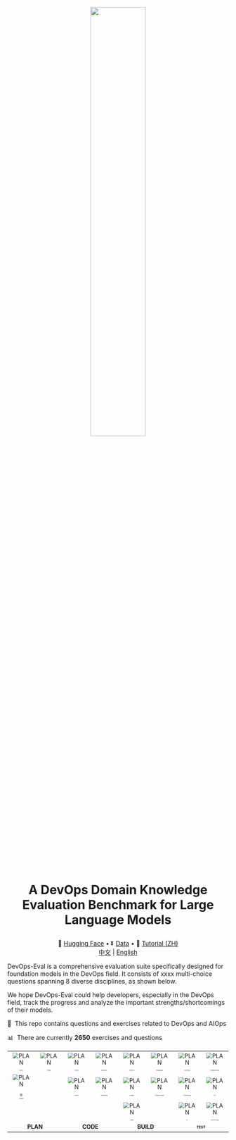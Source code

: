 <p align="center"> <img src="images/DevOps-Eval Logo.png" style="width: 50%;" id="title-icon">       </p>

# <p align="center">A DevOps Domain Knowledge Evaluation Benchmark for Large Language Models</p>

<p align="center">
  🤗 <a href="https://huggingface.co/datasets/DevOps-Eval/devopseval-exam" target="_blank">Hugging Face</a> • ⏬ <a href="#data" target="_blank">Data</a> • 📖 <a href="resources/tutorial.md" target="_blank">Tutorial (ZH)</a>
  <br>
  <a href="https://github.com/codefuse-ai/codefuse-devops-eval/blob/main/README_zh.md">   中文</a> | <a href="https://github.com/codefuse-ai/codefuse-devops-eval/blob/main/README.md"> English </a>
</p>

DevOps-Eval is a comprehensive evaluation suite specifically designed for foundation models in the DevOps field. It consists of xxxx multi-choice questions spanning 8 diverse disciplines, as shown below.

We hope DevOps-Eval could help developers, especially in the DevOps field, track the progress and analyze the important strengths/shortcomings of their models.



:pencil: &nbsp;This repo contains questions and exercises related to DevOps and AIOps

:bar_chart: &nbsp;There are currently **2650** exercises and questions

<center>
<table style="width: 100%; height: 100%;">
  <tr>
    <td align="center" width="60px;"><a src="images/devops_diagram_zh.jpg" style="zoom: 80%;">
            <img src="images/icon/jama.png"  width="50px;" height="50px;" alt="PLAN" />
    <br /><span style="font-size: 3px;">REQM</span></a></td>
    <td align="center" width="60px;"><a src="images/devops_diagram_zh.jpg" style="zoom: 80%;">
            <img src="images/icon/pivotal-tracker.png"  width="50px;" height="50px;" alt="PLAN" />
    <br /><span style="font-size: 3px;">ProgM</span></a></td>
    <td align="center" width="60px;"><a src="images/devops_diagram_zh.jpg" style="zoom: 80%;">
            <img src="images/icon/design.png"  width="50px;" height="50px;" alt="PLAN" /> 
    <br /><span style="font-size: 3px;">Design</span></a></td>
    <td align="center" width="60px;"><a src="images/devops_diagram_zh.jpg" style="zoom: 80%;">
            <img src="images/icon/spark.png"  width="50px;" height="50px;" alt="PLAN" />
    <br /><span style="font-size: 3px;">Frameworks</span></a></td>
    <td align="center" width="60px;"><a src="images/devops_diagram_zh.jpg" style="zoom: 80%;">
        <img src="images/icon/git.png"  width="50px;" height="50px;" alt="PLAN" /> 
    <br /><span style="font-size: 3px;">SCM/VCS</span></a></td>
    <td align="center" width="60px;"><a src="images/devops_diagram_zh.jpg" style="zoom: 80%;">
            <img src="images/icon/packer.png"  width="50px;" height="50px;" alt="PLAN" />
    <br /><span style="font-size: 3px;">PackageMgnt</span></a></td>
    <td align="center" width="60px;"><a src="images/devops_diagram_zh.jpg" style="zoom: 80%;">
            <img src="images/icon/Junit.png"  width="50px;" height="50px;" alt="PLAN" />
    <br /><span style="font-size: 3px;">UnitTesting</span></a></td>
    <td align="center" width="60px;"><a src="images/devops_diagram_zh.jpg" style="zoom: 80%;">
            <img src="images/icon/selenium.png"  width="50px;" height="50px;" alt="PLAN" />
    <br /><span style="font-size: 3px;">IntegrationTesting</span></a></td>

  </tr>
  <tr>
    <td align="center" width="60px;"><a src="images/devops_diagram_zh.jpg" style="zoom: 80%;">
            <img src="images/icon/risk.png"  width="50px;" height="50px;" alt="PLAN" />=
    <br /><span style="font-size: 3px;">RiskMgnt</span></a></td>
    <td align="center" width="60px;"> </td>
    <td align="center" width="60px;"><a src="images/devops_diagram_zh.jpg" style="zoom: 80%;">
        <img src="images/icon/programming.png"  width="50px;" height="50px;" alt="PLAN" /> 
    <br /><span style="font-size: 3px;">General</span></a></td>
    <td align="center" width="60px;"><a src="images/devops_diagram_zh.jpg" style="zoom: 80%;">
        <img src="images/icon/python.png"  width="50px;" height="50px;" alt="PLAN" /> 
    <br /><span style="font-size: 3px;">Programming</span></a></td>
    <td align="center" width="60px;"><a src="images/devops_diagram_zh.jpg" style="zoom: 80%;">
            <img src="images/icon/databases.png"  width="50px;" height="50px;" alt="PLAN" />
    <br /><span style="font-size: 3px;">DBMgmt</span></a></td>
    <td align="center" width="60px;"><a src="images/devops_diagram_zh.jpg" style="zoom: 80%;">
            <img src="images/icon/maven.png"  width="50px;" height="50px;" alt="PLAN" />
    <br /><span style="font-size: 3px;">DependencyMgnt</span></a></td>
    <td align="center" width="60px;"><a src="images/devops_diagram_zh.jpg" style="zoom: 80%;">
            <img src="images/icon/system_testing.png"  width="50px;" height="50px;" alt="PLAN" />
    <br /><span style="font-size: 3px;">SystemTesting</span></a></td>
    <td align="center" width="60px;"><a src="images/devops_diagram_zh.jpg" style="zoom: 80%;">
                <img src="images/icon/uat.png"  width="50px;" height="50px;" alt="PLAN" />
    <br /><span style="font-size: 3px;">UAT</span></a></td>
  </tr>
  <tr>
    <td align="center" width="60px;"> </td>
    <td align="center" width="60px;"> </td>
    <td align="center" width="60px;"> </td>
    <td align="center" width="60px;"> </td>
    <td align="center" width="60px;"><a src="images/devops_diagram_zh.jpg" style="zoom: 80%;">
            <img src="images/icon/vscode.png"  width="50px;" height="50px;" alt="PLAN" />
    <br /><span style="font-size: 3px;">Compile</span></a></td>
    <td align="center" width="60px;"> </td>
    <td align="center" width="60px;"><a src="images/devops_diagram_zh.jpg" style="zoom: 80%;">
            <img src="images/icon/jmeter.svg"  width="50px;" height="50px;" alt="PLAN" />
    <br /><span style="font-size: 3px;">PT</span></a></td>
    <td align="center" width="60px;"><a src="images/devops_diagram_zh.jpg" style="zoom: 80%;">
            <img src="images/icon/security.png"  width="50px;" height="50px;" alt="PLAN" />
    <br /><span style="font-size: 3px;">SecurityTesting</span></a></td>
  </tr>
  <tr>
    <td colspan="2" align="center"><a src="images/devops_diagram_zh.jpg" style="zoom: 80%;">
    <b>PLAN</b></a></td>
    <td colspan="2" align="center"><a src="images/devops_diagram_zh.jpg" style="zoom: 80%;">
    <b>CODE</b></a></td>
    <td colspan="2" align="center"><a src="images/devops_diagram_zh.jpg" style="zoom: 80%;">
    <b>BUILD</b></a></td>
    <td colspan="2" align="center"><a src="images/devops_diagram_zh.jpg" style="zoom: 80%;">
    <b><span style="font-size: 10px;">TEST</span></b></a></td>
  </tr>

[//]: # (  <tr>)

[//]: # (    <td align="center" width="60px;"><a src="images/devops_diagram_zh.jpg" style="zoom: 80%;">)

[//]: # (            <img src="images/icon/Junit.png"  width="50px;" height="50px;" alt="PLAN" />)

[//]: # (    <br />UnitTesting</a></td>)

[//]: # (    <td align="center" width="60px;"><a src="images/devops_diagram_zh.jpg" style="zoom: 80%;">)

[//]: # (            <img src="images/icon/selenium.png"  width="50px;" height="50px;" alt="PLAN" />)

[//]: # (    <br />IntegrationTesting</a></td>)

[//]: # (    <td align="center" width="60px;"><a src="images/devops_diagram_zh.jpg" style="zoom: 80%;">)

[//]: # (            <img src="images/icon/cicd.png"  width="50px;" height="50px;" alt="PLAN" />)

[//]: # (    <br />CI/CD</a></td>)

[//]: # (    <td align="center" width="60px;"><a src="images/devops_diagram_zh.jpg" style="zoom: 80%;">)

[//]: # (            <img src="images/icon/docker.png"  width="50px;" height="50px;" alt="PLAN" />)

[//]: # (    <br />ArtifactsMgmt</a></td>)

[//]: # (    <td align="center" width="60px;"><a src="images/devops_diagram_zh.jpg" style="zoom: 80%;">)

[//]: # (            <img src="images/icon/ansible.png"  width="50px;" height="50px;" alt="PLAN" />)

[//]: # (    <br />ConfigMgmt</a></td>)

[//]: # (    <td align="center" width="60px;"><a src="images/devops_diagram_zh.jpg" style="zoom: 80%;">)

[//]: # (            <img src="images/icon/terraform.png"  width="50px;" height="50px;" alt="PLAN" />)

[//]: # (    <br />Provisioning</a></td>)

[//]: # (  </tr>)

[//]: # (  <tr>)

[//]: # (    <td align="center" width="60px;"><a src="images/devops_diagram_zh.jpg" style="zoom: 80%;">)

[//]: # (            <img src="images/icon/system_testing.png"  width="50px;" height="50px;" alt="PLAN" />)

[//]: # (    <br />SystemTesting</a></td>)

[//]: # (    <td align="center" width="60px;"><a src="images/devops_diagram_zh.jpg" style="zoom: 80%;">)

[//]: # (                <img src="images/icon/uat.png"  width="50px;" height="50px;" alt="PLAN" />)

[//]: # (    <br />UAT</a></td>)

[//]: # (<td align="center" width="60px;"><a src="images/devops_diagram_zh.jpg" style="zoom: 80%;">)

[//]: # (            <img src="images/icon/linux.png"  width="50px;" height="50px;" alt="PLAN" />)

[//]: # (    <br />Linux</a></td>)

[//]: # (    <td align="center" width="60px;"> </td>)

[//]: # (    <td align="center" width="60px;"><a src="images/devops_diagram_zh.jpg" style="zoom: 80%;">)

[//]: # (            <img src="images/icon/cloud.png"  width="50px;" height="50px;" alt="PLAN" />)

[//]: # (    <br />Cloud</a></td>)

[//]: # (    <td align="center" width="60px;"><a src="images/devops_diagram_zh.jpg" style="zoom: 80%;">)

[//]: # (            <img src="images/icon/infrastructure_as_code.svg"  width="50px;" height="50px;" alt="PLAN" />)

[//]: # (    <br />IAC</a></td>)

[//]: # (  </tr>)

[//]: # (  <tr>)

[//]: # (    <td align="center" width="60px;"><a src="images/devops_diagram_zh.jpg" style="zoom: 80%;">)

[//]: # (            <img src="images/icon/jmeter.svg"  width="50px;" height="50px;" alt="PLAN" />)

[//]: # (    <br />PT</a></td>)

[//]: # (    <td align="center" width="60px;"><a src="images/devops_diagram_zh.jpg" style="zoom: 80%;">)

[//]: # (            <img src="images/icon/security.png"  width="50px;" height="50px;" alt="PLAN" />)

[//]: # (    <br />SecurityTesting</a></td>)

[//]: # (    <td align="center" width="60px;"> </td>)

[//]: # (    <td align="center" width="60px;"> </td>)

[//]: # (    <td align="center" width="60px;"> </td>)

[//]: # (    <td align="center" width="60px;"> </td>)

[//]: # ()
[//]: # (  </tr>)

[//]: # (  <tr>)

[//]: # (    <td colspan="2" align="center"><a src="images/devops_diagram_zh.jpg" style="zoom: 85%;">)

[//]: # (    <b>TEST</b></a></td>)

[//]: # (    <td colspan="2" align="center"><a src="images/devops_diagram_zh.jpg" style="zoom: 85%;">)

[//]: # (    <b>RELEASE</b></a></td>)

[//]: # (    <td colspan="2" align="center"><a src="images/devops_diagram_zh.jpg" style="zoom: 85%;">)

[//]: # (    <b>DEPLOY</b></a></td>)

[//]: # (  </tr>)

[//]: # ()
[//]: # (  <tr>)

[//]: # (    <td align="center" width="60px;"><a src="images/devops_diagram_zh.jpg" style="zoom: 80%;">)

[//]: # (            <img src="images/icon/kubernetes.png"  width="50px;" height="50px;" alt="PLAN" />)

[//]: # (    <br />Containerization</a></td>)

[//]: # (    <td align="center" width="60px;"><a src="images/devops_diagram_zh.jpg" style="zoom: 80%;">)

[//]: # (            <img src="images/icon/virtualization.png"  width="50px;" height="50px;" alt="PLAN" />)

[//]: # (    <br />Virtualization</a></td>)

[//]: # (    <td align="center" width="60px;"><a src="images/devops_diagram_zh.jpg" style="zoom: 80%;">)

[//]: # (            <img src="images/icon/logging.png"  width="50px;" height="50px;" alt="PLAN" />)

[//]: # (    <br />Data</a></td>)

[//]: # (    <td align="center" width="60px;"><a src="images/devops_diagram_zh.jpg" style="zoom: 80%;">)

[//]: # (                <img src="images/icon/prometheus.png"  width="50px;" height="50px;" alt="PLAN" />)

[//]: # (    <br />Alert</a></td>)

[//]: # (    <td align="center" width="60px;"> </td>)

[//]: # (    <td align="center" width="60px;"> </td>)

[//]: # (  </tr>)

[//]: # (  <tr>)

[//]: # (    <td align="center" width="60px;"><a src="images/devops_diagram_zh.jpg" style="zoom: 80%;">)

[//]: # (            <img src="images/icon/chaos_engineering.png"  width="50px;" height="50px;" alt="PLAN" />)

[//]: # (    <br />OperateSecne</a></td>)

[//]: # (    <td align="center" width="60px;"> </td>)

[//]: # (    <td align="center" width="60px;"><a src="images/devops_diagram_zh.jpg" style="zoom: 80%;">)

[//]: # (            <img src="images/icon/grafana.png"  width="50px;" height="50px;" alt="PLAN" />)

[//]: # (    <br />Visualization</a></td>)

[//]: # (    <td align="center" width="60px;"><a src="images/devops_diagram_zh.jpg" style="zoom: 80%;">)

[//]: # (            <img src="images/icon/observability.png"  width="50px;" height="50px;" alt="PLAN" />)

[//]: # (    <br />Analysis</a></td>)

[//]: # (    <td align="center" width="60px;"> </td>)

[//]: # (    <td align="center" width="60px;"> </td>)

[//]: # (  </tr>)

[//]: # (  <tr>)

[//]: # (    <td colspan="2" align="center" height="10px"><a src="images/devops_diagram_zh.jpg" style="zoom: 85%;">)

[//]: # (    <b>OPERATE</b></a></td>)

[//]: # (    <td colspan="2" align="center" height="10px;"><a src="images/devops_diagram_zh.jpg" style="zoom: 85%;">)

[//]: # (    <b>MONITOR</b></a></td>)

[//]: # (    <td colspan="2" align="center" height="10px;"><b></b></td>)

[//]: # (  </tr>)
</table>
</center>


    
## News

* **[2023.09.30]** DevOps-Eval...
<br>
<br>

## Table of Contents

- [Leaderboard](#leaderboard)
- [Results On Validation Split](#results-on-validation-split)
- [Data](#data)
- [How to Evaluate](#how-to-evaluate)
- [TODO](#todo)
- [Licenses](#licenses)
- [Citation](#citation)

## Leaderboard
coming soon
<br>
<br>

## Results On Validation Split
coming soon
<br>
<br>

## Data
#### Download
* Method 1: Download the zip file (you can also simply open the following link with the browser):
  ```
  wget https://huggingface.co/datasets/DevOps-Eval/devopseval-exam/resolve/main/data.zip
  ```
  then unzip it and you may load the data with pandas:
  ```
  import os
  import pandas as pd
  
  File_Dir="devopseval-exam"
  test_df=pd.read_csv(os.path.join(File_Dir,"test","UnitTesting.csv"))
  ```
* Method 2: Directly load the dataset using [Hugging Face datasets](https://huggingface.co/datasets/DevOps-Eval/devopseval-exam):
  ```python
  from datasets import load_dataset
  dataset=load_dataset(r"DevOps-Eval/devopseval-exam",name="UnitTesting")
  
  print(dataset['val'][0])
  # {"id": 1, "question": "单元测试应该覆盖以下哪些方面？", "A": "正常路径", "B": "异常路径", "C": "边界值条件"，"D": 所有以上，"answer": "D", "explanation": ""}  ```
#### Notes
To facilitate usage, we have organized the category name handlers and English/Chinese names corresponding to 49 categories. Please refer to [category_mapping.json](https://github.com/codefuse-ai/codefuse-devops-eval/category_mapping.json) for details. The format is:

```
{
  "UnitTesting.csv": [
    "unit testing",
    "单元测试",
    {"dev": 5, "test": 32}
    "TEST"
  ],
  ...
  "file_name":[
  "English Name",
  "Chinese Name",
  "Sample Number",
  "Supercatagory Label(PLAN,CODE,BUILD,TEST,RELEASE,DEPOLY,OPERATE,MONITOR choose 1 out of 8)"
  ]
}
```
Each subject consists of two splits: dev and test.  The dev set per subject consists of five exemplars with explanations for few-shot evaluation. And the test set is for model evaluation. Labels on the test split are also released.

Below is a dev example from 'version control':

```
id: 4
question: 如何找到Git特定提交中已更改的文件列表？
A: 使用命令 `git diff --name-only SHA`
B: 使用命令 `git log --name-only SHA`
C: 使用命令 `git commit --name-only SHA`
D: 使用命令 `git clone --name-only SHA`
answer: A
explanation: 
分析原因：
git diff --name-only SHA命令会显示与SHA参数对应的提交中已修改的文件列表。参数--name-only让命令只输出文件名，而忽略其他信息。其它选项中的命令并不能实现此功能。
```

## How to Evaluate
If you need to test your own huggingface-formatted model, the overall steps are as follows:
1. Write the loader function for the model.
2. Write the context_builder function for the model.
3. Register the model in the configuration file.
4. Run the testing script.
If the model does not require any special processing after loading, and the input does not need to be converted to a specific format (e.g. chatml format or other human-bot formats), you can directly proceed to step 4 to initiate the testing.

#### 1. Write the loader function
If the model requires additional processing after loading (e.g. adjusting the tokenizer), you need to inherit the `ModelAndTokenizerLoader` class in `src.context_builder.context_builder_family.py` and override the corresponding `load_model` and `load_tokenizer` functions. You can refer to the following example:
```python
class QwenModelAndTokenizerLoader(ModelAndTokenizerLoader):
    def __init__(self):
      super().__init__()
      pass
    
    def load_model(self, model_path: str):
        model = super().load_model(model_path)
        model.generation_config = GenerationConfig.from_pretrained(model_path)
        return model

    def load_tokenizer(self, model_path: str):
        tokenizer = super().load_tokenizer(model_path)
    
        # read generation config
        with open(model_path + '/generation_config.json', 'r') as f:
        generation_config = json.load(f)
        tokenizer.pad_token_id = generation_config['pad_token_id']
        tokenizer.eos_token_id = generation_config['eos_token_id']
        return tokenizer
```

#### 2. Write the context_builder function for the Model
If the input needs to be converted to a specific format (e.g. chatml format or other human-bot formats), you need to inherit the ContextBuilder class in `src.context_builder.context_builder_family` and override the make_context function. This function is used to convert the input to the corresponding required format. An example is shown below:
```python
class QwenChatContextBuilder(ContextBuilder):
    def __init__(self):
        super().__init__()
    
    def make_context(
        self,
        model,
        tokenizer, 
        query: str,
        system: str = "you are a helpful assistant"
    ):
        '''
        model: PretrainedModel
        tokenizer: PretrainedTokenzier
        query: Input string
        system: System prompt if needed
        '''
        im_start, im_end = "<|im_start|>", "<|im_end|>"
        im_start_tokens = [tokenizer.im_start_id]
        im_end_tokens = [tokenizer.im_end_id]
        nl_tokens = tokenizer.encode("\n")

        def _tokenize_str(role, content):
            return f"{role}\n{content}", tokenizer.encode(
                role, allowed_special=set()
            ) + nl_tokens + tokenizer.encode(content, allowed_special=set())

        system_text, system_tokens_part = _tokenize_str("system", system)
        system_tokens = im_start_tokens + system_tokens_part + im_end_tokens

        raw_text = ""
        context_tokens = []

        context_tokens = system_tokens + context_tokens
        raw_text = f"{im_start}{system_text}{im_end}" + raw_text
        context_tokens += (
            nl_tokens
            + im_start_tokens
            + _tokenize_str("user", query)[1]
            + im_end_tokens
            + nl_tokens
            + im_start_tokens
            + tokenizer.encode("assistant")
            + nl_tokens
        )
        raw_text += f"\n{im_start}user\n{query}{im_end}\n{im_start}assistant\n"
        return raw_text, context_tokens
```

#### 3. Register the model in the configuration file
Go to the `model_conf.json` file in the conf directory and register the corresponding model name and the loader and context_builder that will be used for this model. Simply write the class names defined in the first and second steps for the loader and context_builder. Here is an example:
```json
{
  "Qwen-Chat": {
  "loader": "QwenModelAndTokenizerLoader",
  "context_builder": "QwenChatContextBuilder"
  }
}
```

#### 4. Execute the testing script
Run the following code to initiate the test:
```Bash
# model_path: path to the model for testing
# model_name: the model name corresponding to the model in the configuration file, default is Default, which represents using the default loader and context_builder
# model_conf_path: path to the model configuration file, usually the devopseval_dataset_fp.json file in the conf directory
# eval_dataset_list: the names of the datasets to be tested, default is all to test all datasets, if you need to test one or more datasets, use the # symbol to connect them, for example: dataset1#dataset2
# eval_dataset_fp_conf_path: path to the dataset configuration file
# eval_dataset_type: the type of testing, only supports the default test type of test dataset
# data_path: path to the evaluation dataset, fill in the downloaded dataset address
# k_shot: supports 0-5, represents the number of example prefixes added for few-shot

python src/run_eval.py \
--model_path path_to_model \
--model_name model_name_in_conf \
--model_conf_path path_to_model_conf \
--eval_dataset_list all \
--eval_dataset_fp_conf_path path_to_dataset_conf \
--eval_dataset_type test \
--data_path path_to_downloaded_devops_eval_data \
--k_shot 0
```

For example, if the evaluation dataset is downloaded to `folder1`, the code is placed in `folder2`, and the model is in `folder3`, and the model does not require custom loader and context_builder, and all zero-shot scores of all datasets need to be tested, you can use the following script to initiate the test:
```Bash
python folder2/src/run_eval.py \
--model_path folder3 \
--model_name Default \
--model_conf_path folder1/conf/model_conf.json \
--eval_dataset_list all \
--eval_dataset_fp_conf_path folder1/conf/devopseval_dataset_fp.json \
--eval_dataset_type test \
--data_path folder2 \
--k_shot 0
```
<br>

## TODO
<br>
<br>


## Citation

Please cite our paper if you use our dataset.
<br>
<br>
